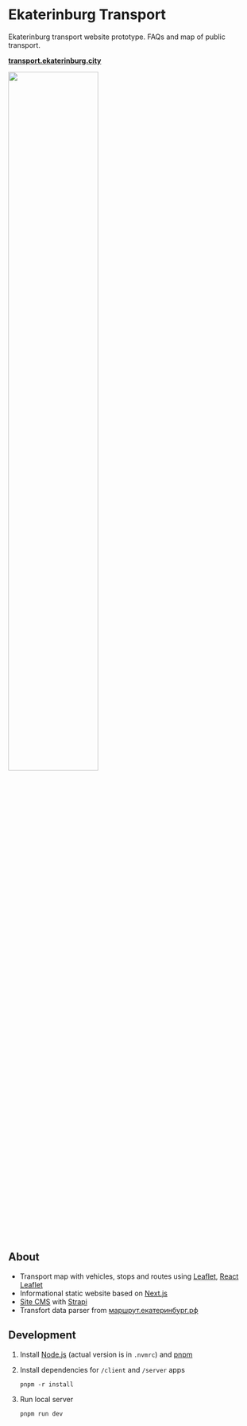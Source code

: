 # Ekaterinburg Transport

Ekaterinburg transport website prototype. FAQs and map of public transport.

**[transport.ekaterinburg.city](https://transport.ekaterinburg.city)**

<img width="60%" alt="" src="https://github.com/ekaterinburgdev/transport/assets/22644149/27211a8e-212b-461e-a921-f3874362b962">


## About

- Transport map with vehicles, stops and routes using [Leaflet](https://leafletjs.com/), [React Leaflet](https://react-leaflet.js.org/)
- Informational static website based on [Next.js](https://nextjs.org/) 
- [Site CMS](https://github.com/ekaterinburgdev/transport-cms) with [Strapi](https://strapi.io/)
- Transfort data parser from [маршрут.екатеринбург.рф](http://маршрут.екатеринбург.рф)


## Development

1. Install [Node.js](https://nodejs.org/en/download/) (actual version is in `.nvmrc`) and [pnpm](https://www.npmjs.com/package/pnpm#user-content-installation)

2. Install dependencies for `/client` and `/server` apps

    ```
    pnpm -r install
    ```

3. Run local server

    ```
    pnpm run dev
    ```
